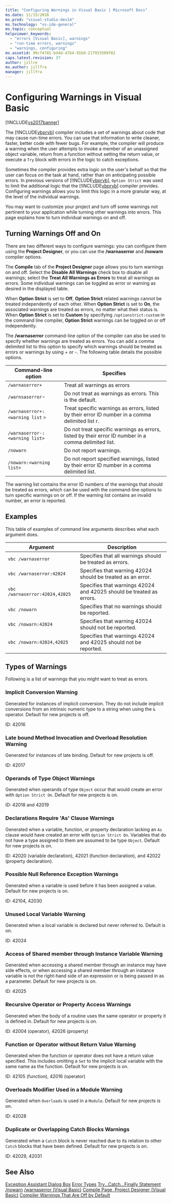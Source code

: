 ```yaml
---
title: "Configuring Warnings in Visual Basic | Microsoft Docs"
ms.date: 11/15/2016
ms.prod: "visual-studio-dev14"
ms.technology: "vs-ide-general"
ms.topic: conceptual
helpviewer_keywords:
  - "errors [Visual Basic], warnings"
  - "run-time errors, warnings"
  - "warnings, configuring"
ms.assetid: 99cf4781-bd4d-47b4-91b9-217933509f82
caps.latest.revision: 37
author: jillre
ms.author: jillfra
manager: jillfra
---
```

# Configuring Warnings in Visual Basic
[!INCLUDE[vs2017banner](../includes/vs2017banner.md)]

The [!INCLUDE[vbprvb](../includes/vbprvb-md.md)] compiler includes a set of warnings about code that may cause run-time errors. You can use that information to write cleaner, faster, better code with fewer bugs. For example, the compiler will produce a warning when the user attempts to invoke a member of an unassigned object variable, return from a function without setting the return value, or execute a `Try` block with errors in the logic to catch exceptions.

 Sometimes the compiler provides extra logic on the user's behalf so that the user can focus on the task at hand, rather than on anticipating possible errors. In previous versions of [!INCLUDE[vbprvb](../includes/vbprvb-md.md)], `Option Strict` was used to limit the additional logic that the [!INCLUDE[vbprvb](../includes/vbprvb-md.md)] compiler provides. Configuring warnings allows you to limit this logic in a more granular way, at the level of the individual warnings.

 You may want to customize your project and turn off some warnings not pertinent to your application while turning other warnings into errors. This page explains how to turn individual warnings on and off.

## Turning Warnings Off and On
 There are two different ways to configure warnings: you can configure them using the **Project Designer**, or you can use the **/warnaserror** and **/nowarn** compiler options.

 The **Compile** tab of the **Project Designer** page allows you to turn warnings on and off. Select the **Disable All Warnings** check box to disable all warnings; select the **Treat All Warnings as Errors** to treat all warnings as errors. Some individual warnings can be toggled as error or warning as desired in the displayed table.

 When **Option Strict** is set to **Off**, **Option Strict** related warnings cannot be treated independently of each other. When **Option Strict** is set to **On**, the associated warnings are treated as errors, no matter what their status is. When **Option Strict** is set to **Custom** by specifying `/optionstrict:custom` in the command line compiler, **Option Strict** warnings can be toggled on or off independently.

 The **/warnaserror** command-line option of the compiler can also be used to specify whether warnings are treated as errors. You can add a comma delimited list to this option to specify which warnings should be treated as errors or warnings by using + or -. The following table details the possible options.

|Command-line option|Specifies|
|--------------------------|---------------|
|`/warnaserror+`|Treat all warnings as errors|
|`/warnsaserror`-|Do not treat as warnings as errors. This is the default.|
|`/warnaserror+:<warning list` `>`|Treat specific warnings as errors, listed by their error ID number in a comma delimited list r.|
|`/warnaserror-:<warning list>`|Do not treat specific warnings as errors, listed by their error ID number in a comma delimited list.|
|`/nowarn`|Do not report warnings.|
|`/nowarn:<warning list>`|Do not report specified warnings, listed by their error ID number in a comma delimited list.|

 The warning list contains the error ID numbers of the warnings that should be treated as errors, which can be used with the command-line options to turn specific warnings on or off. If the warning list contains an invalid number, an error is reported.

## Examples
 This table of examples of command line arguments describes what each argument does.

|Argument|Description|
|--------------|-----------------|
|`vbc /warnaserror`|Specifies that all warnings should be treated as errors.|
|`vbc /warnaserror:42024`|Specifies that warning 42024 should be treated as an error.|
|`vbc /warnaserror:42024,42025`|Specifies that warnings 42024 and 42025 should be treated as errors.|
|`vbc /nowarn`|Specifies that no warnings should be reported.|
|`vbc /nowarn:42024`|Specifies that warning 42024 should not be reported.|
|`vbc /nowarn:42024,42025`|Specifies that warnings 42024 and 42025 should not be reported.|

## Types of Warnings
 Following is a list of warnings that you might want to treat as errors.

### Implicit Conversion Warning
 Generated for instances of implicit conversion. They do not include implicit conversions from an intrinsic numeric type to a string when using the `&` operator. Default for new projects is off.

 ID: 42016

### Late bound Method Invocation and Overload Resolution Warning
 Generated for instances of late binding. Default for new projects is off.

 ID: 42017

### Operands of Type Object Warnings
 Generated when operands of type `Object` occur that would create an error with `Option Strict On`. Default for new projects is on.

 ID: 42018 and 42019

### Declarations Require 'As' Clause Warnings
 Generated when a variable, function, or property declaration lacking an `As` clause would have created an error with `Option Strict On`. Variables that do not have a type assigned to them are assumed to be type `Object`. Default for new projects is on.

 ID: 42020 (variable declaration), 42021 (function declaration), and 42022 (property declaration).

### Possible Null Reference Exception Warnings
 Generated when a variable is used before it has been assigned a value. Default for new projects is on.

 ID: 42104, 42030

### Unused Local Variable Warning
 Generated when a local variable is declared but never referred to. Default is on.

 ID: 42024

### Access of Shared member through Instance Variable Warning
 Generated when accessing a shared member through an instance may have side effects, or when accessing a shared member through an instance variable is not the right-hand side of an expression or is being passed in as a parameter. Default for new projects is on.

 ID: 42025

### Recursive Operator or Property Access Warnings
 Generated when the body of a routine uses the same operator or property it is defined in. Default for new projects is on.

 ID: 42004 (operator), 42026 (property)

### Function or Operator without Return Value Warning
 Generated when the function or operator does not have a return value specified. This includes omitting a `Set` to the implicit local variable with the same name as the function. Default for new projects is on.

 ID: 42105 (function), 42016 (operator)

### Overloads Modifier Used in a Module Warning
 Generated when `Overloads` is used in a `Module`. Default for new projects is on.

 ID: 42028

### Duplicate or Overlapping Catch Blocks Warnings
 Generated when a `Catch` block is never reached due to its relation to other `Catch` blocks that have been defined. Default for new projects is on.

 ID: 42029, 42031

## See Also
 [Exception Assistant Dialog Box](../debugger/exception-assistant-dialog-box.md)
 [Error Types](https://msdn.microsoft.com/library/3048aabf-8c97-4e13-9150-853769cb5f6f)
 [Try...Catch...Finally Statement](https://msdn.microsoft.com/library/d6488026-ccb3-42b8-a810-0d97b9d6472b)
 [/nowarn](https://msdn.microsoft.com/library/7ebf2106-0652-4fdc-bf60-70fc86465d83)
 [/warnaserror (Visual Basic)](https://msdn.microsoft.com/library/49819f1d-a1bd-4201-affe-5afe6d9712e1)
 [Compile Page, Project Designer (Visual Basic)](../ide/reference/compile-page-project-designer-visual-basic.md)
 [Compiler Warnings That Are Off by Default](https://msdn.microsoft.com/library/69809cfb-a38a-4035-b154-283a61938df8)
